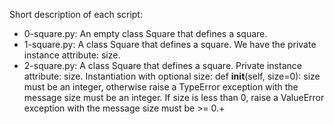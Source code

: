 Short description of each script:
+ 0-square.py: An empty class Square that defines a square.
+ 1-square.py: A class Square that defines a square. We have the private instance attribute: size.
+ 2-square.py: A class Square that defines a square. Private instance attribute: size. Instantiation with optional size: def __init__(self, size=0): size must be an integer, otherwise raise a TypeError exception with the message size must be an integer. If size is less than 0, raise a ValueError exception with the message size must be >= 0.+
